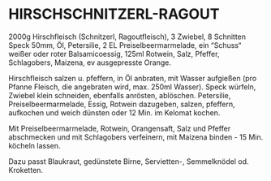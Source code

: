 # HIRSCHSCHNITZERL-RAGOUT

2000g Hirschfleisch (Schnitzerl, Ragoutfleisch), 3 Zwiebel, 8 Schnitten
Speck 50mm, Öl, Petersilie, 2 EL Preiselbeermarmelade, ein “Schuss“
weißer oder roter Balsamicoessig, 125ml Rotwein, Salz, Pfeffer,
Schlagobers, Maizena, ev ausgepresste Orange.

Hirschfleisch salzen u. pfeffern, in Öl anbraten, mit Wasser aufgießen
(pro Pfanne Fleisch, die angebraten wird, max. 250ml Wasser). Speck
würfeln, Zwiebel klein schneiden, ebenfalls anrösten, ablöschen.
Petersilie, Preiselbeermarmelade, Essig, Rotwein dazugeben, salzen,
pfeffern, aufkochen und weich dünsten oder 12 Min. im Kelomat kochen.

Mit Preiselbeermarmelade, Rotwein, Orangensaft, Salz und Pfeffer
abschmecken und mit Schlagobers verfeinern, mit Maizena binden - 15 Min.
köcheln lassen.

Dazu passt Blaukraut, gedünstete Birne, Servietten-, Semmelknödel od.
Kroketten.

